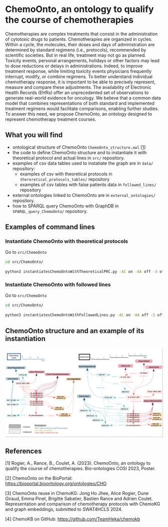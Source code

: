 # ChemoOnto, an ontology to qualify the course of chemotherapies

Chemotherapies are complex treatments that consist in the
administration of cytotoxic drugs to
patients.
Chemotherapies are organized in cycles. Within a cycle, the
molecules, their doses and days of administration are
determined by standard regimens (i.e., protocols),
recommended by scientific societies. But in real life,
treatment may not go as planned. Toxicity events, personal
arrangements, holidays or other factors may lead to dose
reductions or delays in administrations. Indeed, to improve
treatment response, while limiting toxicity events physicians
frequently interrupt, modify, or combine regimens. To better understand individual chemotherapy response, it is
important to be able to precisely represent, measure and
compare these adjustments.
The availability of Electronic Health Records (EHRs) offer
an unprecedented set of observations to generate real-world
evidence for oncology. We believe that a common data
model that combines representations of both standard and
implemented treatment regimens would facilitate
comparisons, enabling further studies.
To answer this need, we propose ChemoOnto, an ontology
designed to represent chemotherapy treatment courses.

## What you will find

- ontological structure of ChemoOnto ```ChemoOnto_structure.owl``` [[1]](#1)
- the code to define ChemoOnto structure and to instantiate it with theoretical protocol and actual lines in ```src/``` repository.
- examples of csv data tables used to instatiate the graph are in ```data/``` repository:
    - examples of csv with theoretical protocols in ```theroretical_protocols_tables/``` repository
    - examples of csv tables with false patients data in ```followed_lines/``` repository
- external ontologies linked to ChemoOnto are in ```external_ontologies/``` repository.
- how to SPARQL query ChemoOnto with GraphDB in ```SPARQL_query_ChemoOnto/``` repository.

## Examples of command lines

### Instantiate ChemoOnto with theoretical protocols

Go to ```src/ChemoOnto``` 

```bash
cd src/ChemoOnto/
```

```bash
python3 instantiatesChemoOntoWithTheoreticalPRC.py -AC on -AA off -S off -R off
```

### Instantiate ChemoOnto with followed lines

Go to ```src/ChemoOnto``` 

```bash
cd src/ChemoOnto/
```

```bash
python3 instantiatesChemoOntoWithFollowedLines.py -AC on -AA off -S off -R off
```

## ChemoOnto structure and an example of its instantiation

![ChemoOnto](images/ChemoOnto_and_an_example_of_its_instantiation.png "ChemoOnto structure and example of instantiation")


## References

<a id="2">[1]</a>
Rogier, A., Rance, B., Coulet, A. (2023). ChemoOnto, an ontology to qualify the course of chemotherapies. Bio-ontologies COSI 2023, Poster.

<a id="2">[2]</a>
ChemoOnto on the BioPortal: https://bioportal.bioontology.org/ontologies/CHO

<a id="2">[3]</a>
ChemoOnto reuse in ChemoKG:
Jong Ho Jhee, Alice Rogier, Dune Giraud, Emma Pinet, Brigitte Sabatier, Bastien Rance and Adrien Coulet. Representation and comparison of chemotherapy protocols with ChemoKG and graph embeddings, submitted to SWAT4HCLS 2024.

<a id="2">[4]</a>
ChemoKB on GitHub:
https://github.com/TeamHeka/chemokb